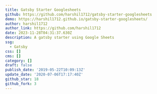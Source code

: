 ```yaml
---
title: Gatsby Starter Googlesheets
github: https://github.com/harshil1712/gatsby-starter-googlesheets
demo: https://harshil1712.github.io/gatsby-starter-googlesheets/
author: harshil1712
author_link: https://github.com/harshil1712
date: 2023-11-28T04:31:37.630Z
description: A gatsby starter using Google Sheets
ssg:
  - Gatsby
css: []
cms: []
category: []
draft: false
publish_date: '2019-05-22T10:09:13Z'
update_date: '2020-07-06T17:17:40Z'
github_star: 18
github_fork: 3
---
```

